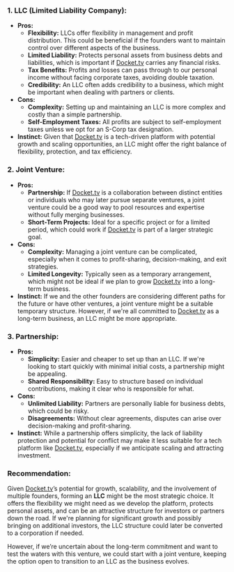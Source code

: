 ### 1. **LLC (Limited Liability Company):**

- **Pros:**
    - **Flexibility:** LLCs offer flexibility in management and profit distribution. This could be beneficial if the founders want to maintain control over different aspects of the business.
    - **Limited Liability:** Protects personal assets from business debts and liabilities, which is important if [Docket.tv](http://docket.tv/) carries any financial risks.
    - **Tax Benefits:** Profits and losses can pass through to our personal income without facing corporate taxes, avoiding double taxation.
    - **Credibility:** An LLC often adds credibility to a business, which might be important when dealing with partners or clients.
- **Cons:**
    - **Complexity:** Setting up and maintaining an LLC is more complex and costly than a simple partnership.
    - **Self-Employment Taxes:** All profits are subject to self-employment taxes unless we opt for an S-Corp tax designation.
- **Instinct:** Given that [Docket.tv](http://docket.tv/) is a tech-driven platform with potential growth and scaling opportunities, an LLC might offer the right balance of flexibility, protection, and tax efficiency.

### 2. **Joint Venture:**

- **Pros:**
    - **Partnership:** If [Docket.tv](http://docket.tv/) is a collaboration between distinct entities or individuals who may later pursue separate ventures, a joint venture could be a good way to pool resources and expertise without fully merging businesses.
    - **Short-Term Projects:** Ideal for a specific project or for a limited period, which could work if [Docket.tv](http://docket.tv/) is part of a larger strategic goal.
- **Cons:**
    - **Complexity:** Managing a joint venture can be complicated, especially when it comes to profit-sharing, decision-making, and exit strategies.
    - **Limited Longevity:** Typically seen as a temporary arrangement, which might not be ideal if we plan to grow [Docket.tv](http://docket.tv/) into a long-term business.
- **Instinct:** If we and the other founders are considering different paths for the future or have other ventures, a joint venture might be a suitable temporary structure. However, if we're all committed to [Docket.tv](http://docket.tv/) as a long-term business, an LLC might be more appropriate.

### 3. **Partnership:**

- **Pros:**
    - **Simplicity:** Easier and cheaper to set up than an LLC. If we're looking to start quickly with minimal initial costs, a partnership might be appealing.
    - **Shared Responsibility:** Easy to structure based on individual contributions, making it clear who is responsible for what.
- **Cons:**
    - **Unlimited Liability:** Partners are personally liable for business debts, which could be risky.
    - **Disagreements:** Without clear agreements, disputes can arise over decision-making and profit-sharing.
- **Instinct:** While a partnership offers simplicity, the lack of liability protection and potential for conflict may make it less suitable for a tech platform like [Docket.tv](http://docket.tv/), especially if we anticipate scaling and attracting investment.

### **Recommendation:**

Given [Docket.tv](http://docket.tv/)’s potential for growth, scalability, and the involvement of multiple founders, forming an **LLC** might be the most strategic choice. It offers the flexibility we might need as we develop the platform, protects personal assets, and can be an attractive structure for investors or partners down the road. If we're planning for significant growth and possibly bringing on additional investors, the LLC structure could later be converted to a corporation if needed.

However, if we’re uncertain about the long-term commitment and want to test the waters with this venture, we could start with a joint venture, keeping the option open to transition to an LLC as the business evolves.
